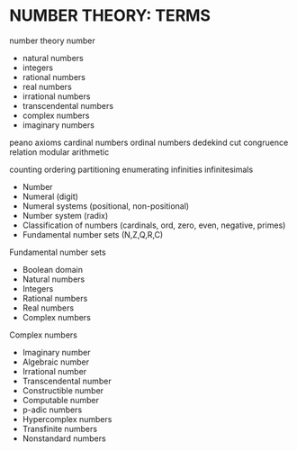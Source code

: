 # NUMBER THEORY: TERMS

number theory
number

* natural numbers
* integers
* rational numbers
* real numbers
* irrational numbers
* transcendental numbers
* complex numbers
* imaginary numbers

peano axioms
cardinal numbers
ordinal numbers
dedekind cut
congruence relation
modular arithmetic

counting
ordering
partitioning
enumerating
infinities
infinitesimals

- Number
- Numeral (digit)
- Numeral systems (positional, non-positional)
- Number system (radix)
- Classification of numbers (cardinals, ord, zero, even, negative, primes)
- Fundamental number sets (N,Z,Q,R,C)

Fundamental number sets
- Boolean domain
- Natural numbers
- Integers
- Rational numbers
- Real numbers
- Complex numbers

Complex numbers
- Imaginary number
- Algebraic number
- Irrational number
- Transcendental number
- Constructible number
- Computable number
- p-adic numbers
- Hypercomplex numbers
- Transfinite numbers
- Nonstandard numbers

